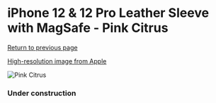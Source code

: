 # iPhone 12 & 12 Pro Leather Sleeve with MagSafe - Pink Citrus

[Return to previous page](/iphone_12)

[High-resolution image from Apple](https://store.storeimages.cdn-apple.com/8756/as-images.apple.com/is/MHYA3?wid=4500&hei=4500&fmt=png)

<div style="width: 384px"><img src="/everypreview/MHYA3.png" alt="Pink Citrus"></div>

### Under construction
